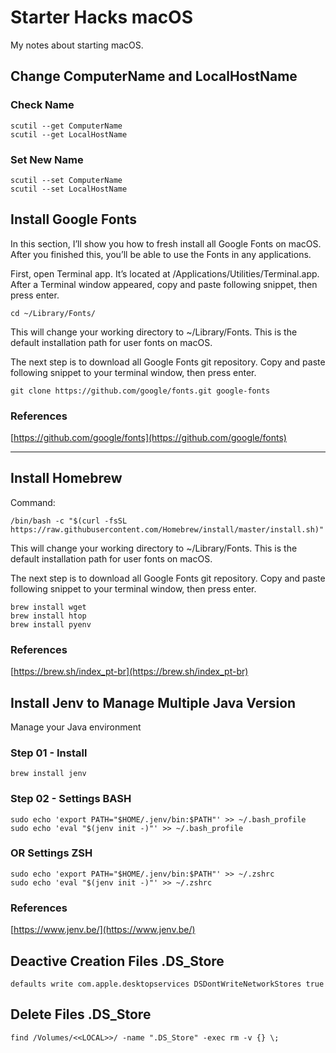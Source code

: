 # Starter Hacks macOS

My notes about starting macOS.

## Change ComputerName and LocalHostName

### Check Name
```
scutil --get ComputerName
scutil --get LocalHostName
```

### Set New Name
```
scutil --set ComputerName
scutil --set LocalHostName
```

## Install Google Fonts

In this section, I’ll show you how to fresh install all Google Fonts on macOS. After you finished this, you’ll be able to use the Fonts in any applications.

First, open Terminal app. It’s located at /Applications/Utilities/Terminal.app. After a Terminal window appeared, copy and paste following snippet, then press enter.

```
cd ~/Library/Fonts/
```

This will change your working directory to ~/Library/Fonts. This is the default installation path for user fonts on macOS.

The next step is to download all Google Fonts git repository. Copy and paste following snippet to your terminal window, then press enter.

```
git clone https://github.com/google/fonts.git google-fonts
```

### References

[https://github.com/google/fonts](https://github.com/google/fonts)

---

## Install Homebrew

Command:

```
/bin/bash -c "$(curl -fsSL https://raw.githubusercontent.com/Homebrew/install/master/install.sh)"
```

This will change your working directory to ~/Library/Fonts. This is the default installation path for user fonts on macOS.

The next step is to download all Google Fonts git repository. Copy and paste following snippet to your terminal window, then press enter.

```
brew install wget
brew install htop
brew install pyenv
```

### References

[https://brew.sh/index_pt-br](https://brew.sh/index_pt-br)


## Install Jenv to Manage Multiple Java Version

Manage your Java environment


### Step 01 - Install

```
brew install jenv
```

### Step 02 - Settings BASH

```
sudo echo 'export PATH="$HOME/.jenv/bin:$PATH"' >> ~/.bash_profile
sudo echo 'eval "$(jenv init -)"' >> ~/.bash_profile
```

### OR Settings ZSH

```
sudo echo 'export PATH="$HOME/.jenv/bin:$PATH"' >> ~/.zshrc
sudo echo 'eval "$(jenv init -)"' >> ~/.zshrc
```

### References

[https://www.jenv.be/](https://www.jenv.be/)

## Deactive Creation Files .DS_Store

```
defaults write com.apple.desktopservices DSDontWriteNetworkStores true
```

## Delete Files .DS_Store

```
find /Volumes/<<LOCAL>>/ -name ".DS_Store" -exec rm -v {} \;
```
